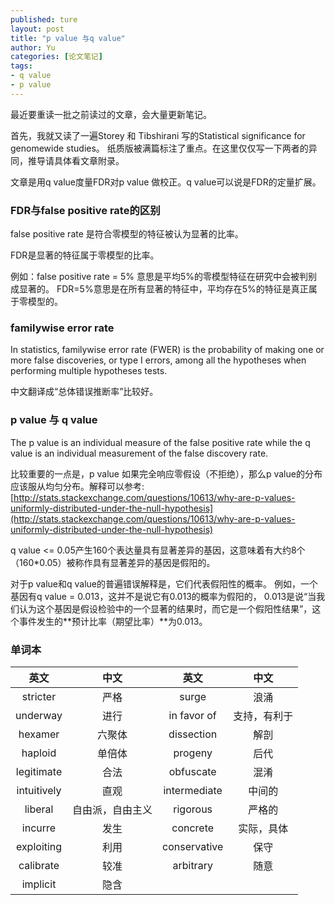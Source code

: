 ```yaml
---
published: ture
layout: post
title: "p value 与q value"
author: Yu
categories: [论文笔记]
tags:
- q value
- p value
---
```


最近要重读一批之前读过的文章，会大量更新笔记。

首先，我就又读了一遍Storey 和 Tibshirani 写的Statistical significance for genomewide studies。
纸质版被满篇标注了重点。在这里仅仅写一下两者的异同，推导请具体看文章附录。

文章是用q value度量FDR对p value 做校正。q value可以说是FDR的定量扩展。

### FDR与false positive rate的区别

false positive rate 是符合零模型的特征被认为显著的比率。

FDR是显著的特征属于零模型的比率。

例如：false positive rate = 5% 意思是平均5%的零模型特征在研究中会被判别成显著的。
FDR=5%意思是在所有显著的特征中，平均存在5%的特征是真正属于零模型的。

### familywise error rate

In statistics, familywise error rate (FWER) is the probability of making one or more false discoveries, 
or type I errors, among all the hypotheses when performing multiple hypotheses tests.

中文翻译成“总体错误推断率”比较好。

### p value 与 q value

The p value is an individual measure of the false positive rate while the q value is an individual measurement of the false discovery rate.

比较重要的一点是，p value 如果完全响应零假设（不拒绝），那么p value的分布应该服从均匀分布。解释可以参考:[http://stats.stackexchange.com/questions/10613/why-are-p-values-uniformly-distributed-under-the-null-hypothesis](http://stats.stackexchange.com/questions/10613/why-are-p-values-uniformly-distributed-under-the-null-hypothesis)

q value <= 0.05产生160个表达量具有显著差异的基因，这意味着有大约8个（160*0.05）被称作具有显著差异的基因是假阳的。

对于p value和q value的普遍错误解释是，它们代表假阳性的概率。
例如，一个基因有q value = 0.013，这并不是说它有0.013的概率为假阳的，
0.013是说<q>当我们认为这个基因是假设检验中的一个显著的结果时，而它是一个假阳性结果</q>，这个事件发生的**预计比率（期望比率）**为0.013。


### 单词本

|英文|中文|英文|中文|
|:----:|:----:|:----:|:----:|
|stricter|严格|surge|浪涌|
|underway|进行|in favor of|支持，有利于|
|hexamer|六聚体|dissection|解剖|
|haploid|单倍体|progeny|后代|
|legitimate|合法|obfuscate|混淆|
|intuitively|直观|intermediate|中间的|
|liberal|自由派，自由主义|rigorous|严格的|
|incurre|发生|concrete|实际，具体|
|exploiting|利用|conservative|保守|
|calibrate|较准|arbitrary|随意|
|implicit|隐含|||
